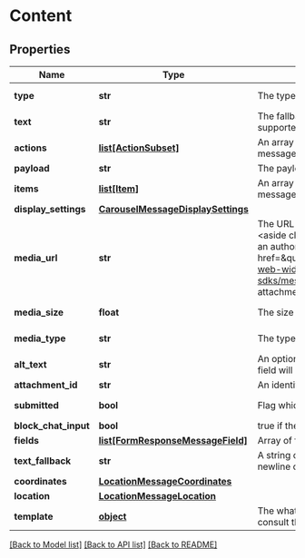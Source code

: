 # Content

## Properties
Name | Type | Description | Notes
------------ | ------------- | ------------- | -------------
**type** | **str** | The type of message. | [default to 'template']
**text** | **str** | The fallback text message used when location messages are not supported by the channel. | [optional] [readonly] 
**actions** | [**list[ActionSubset]**](ActionSubset.md) | An array of objects representing the actions associated with the message. The array length is limited by the third party channel. | [optional] 
**payload** | **str** | The payload of a [reply button](https://docs.smooch.io/guide/structured-messages/#reply-buttons) response message. | [optional] 
**items** | [**list[Item]**](Item.md) | An array of objects representing the items associated with the message. Only present in carousel and list type messages. | 
**display_settings** | [**CarouselMessageDisplaySettings**](CarouselMessageDisplaySettings.md) |  | [optional] 
**media_url** | **str** | The URL for media, such as an image, attached to the message. &lt;aside class&#x3D;\&quot;notice\&quot;&gt;Note that for private attachments an authorization header is required to access the mediaUrl. See &lt;a href&#x3D;\&quot;https://developer.zendesk.com/documentation/zendesk-web-widget-sdks/messaging_private_attachments/\&quot;&gt;Configuring private attachments for messaging&lt;/a&gt; guide for more details.&lt;/aside&gt;  | 
**media_size** | **float** | The size of the media in bytes. | [optional] [readonly] 
**media_type** | **str** | The type of media. | [optional] [readonly] 
**alt_text** | **str** | An optional description of the image for accessibility purposes. The field will be saved by default with the file name as the value. | [optional] 
**attachment_id** | **str** | An identifier used by Sunshine Conversations for internal purposes. | [optional] 
**submitted** | **bool** | Flag which states whether the form is submitted. | [optional] [readonly] 
**block_chat_input** | **bool** | true if the message should block the chat input on Web Messenger. | [optional] 
**fields** | [**list[FormResponseMessageField]**](FormResponseMessageField.md) | Array of field objects that contain the submitted fields. | 
**text_fallback** | **str** | A string containing the &#x60;label: value&#x60; of all fields, each separated by a newline character. | [optional] [readonly] 
**coordinates** | [**LocationMessageCoordinates**](LocationMessageCoordinates.md) |  | 
**location** | [**LocationMessageLocation**](LocationMessageLocation.md) |  | [optional] 
**template** | [**object**](.md) | The whatsapp template message to send. For more information, consult the [guide](https://docs.smooch.io/guide/whatsapp#sending-message-templates). &#x60;schema&#x60; must be set to &#x60;whatsapp&#x60;. | 

[[Back to Model list]](../README.md#documentation-for-models) [[Back to API list]](../README.md#documentation-for-api-endpoints) [[Back to README]](../README.md)


